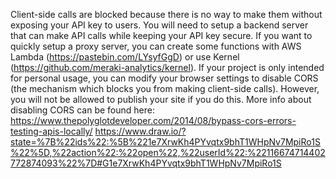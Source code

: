 Client-side calls are blocked because there is no way to make them without exposing your API key to users. You will need to setup a backend server that can make API calls while keeping your API key secure. If you want to quickly setup a proxy server, you can create some functions with AWS Lambda (https://pastebin.com/LYsyfGgD) or use Kernel (https://github.com/meraki-analytics/kernel).
If your project is only intended for personal usage, you can modify your browser settings to disable CORS (the mechanism which blocks you from making client-side calls). However, you will not be allowed to publish your site if you do this. More info about disabling CORS can be found here: https://www.thepolyglotdeveloper.com/2014/08/bypass-cors-errors-testing-apis-locally/
https://www.draw.io/?state=%7B%22ids%22:%5B%221e7XrwKh4PYvqtx9bhT1WHpNv7MpiRo1S%22%5D,%22action%22:%22open%22,%22userId%22:%22116674714402772874093%22%7D#G1e7XrwKh4PYvqtx9bhT1WHpNv7MpiRo1S
